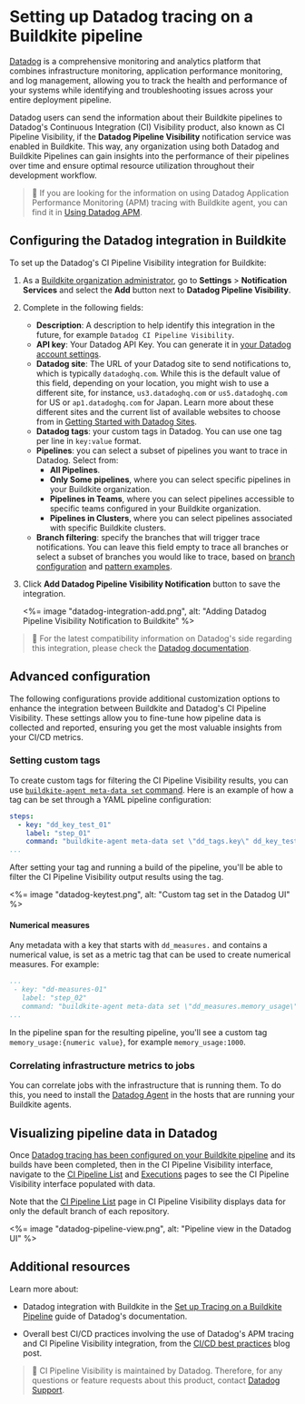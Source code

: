 # Setting up Datadog tracing on a Buildkite pipeline

[Datadog](https://www.datadoghq.com/) is a comprehensive monitoring and analytics platform that combines infrastructure monitoring, application performance monitoring, and log management, allowing you to track the health and performance of your systems while identifying and troubleshooting issues across your entire deployment pipeline.

Datadog users can send the information about their Buildkite pipelines to Datadog's Continuous Integration (CI) Visibility product, also known as CI Pipeline Visibility, if the **Datadog Pipeline Visibility** notification service was enabled in Buildkite. This way, any organization using both Datadog and Buildkite Pipelines can gain insights into the performance of their pipelines over time and ensure optimal resource utilization throughout their development workflow.

> 📘
> If you are looking for the information on using Datadog Application Performance Monitoring (APM) tracing with Buildkite agent, you can find it in [Using Datadog APM](/docs/agent/v3/tracing#using-datadog-apm).

## Configuring the Datadog integration in Buildkite

To set up the Datadog's CI Pipeline Visibility integration for Buildkite:

1. As a [Buildkite organization administrator](/docs/pipelines/security/permissions#manage-teams-and-permissions-organization-level-permissions), go to **Settings** > **Notification Services** and select the **Add** button next to **Datadog Pipeline Visibility**.

1. Complete in the following fields:
    - **Description**: A description to help identify this integration in the future, for example `Datadog CI Pipeline Visibility`.
    - **API key**: Your Datadog API Key. You can generate it in [your Datadog account settings](https://app.datadoghq.com/organization-settings/api-keys).
    - **Datadog site**: The URL of your Datadog site to send notifications to, which is typically `datadoghq.com`. While this is the default value of this field, depending on your location, you might wish to use a different site, for instance, `us3.datadoghq.com` or `us5.datadoghq.com` for US or `ap1.datadoghq.com` for Japan. Learn more about these different sites and the current list of available websites to choose from in [Getting Started with Datadog Sites](https://docs.datadoghq.com/getting_started/site/#access-the-datadog-site).
    - **Datadog tags**: your custom tags in Datadog. You can use one tag per line in `key:value` format.
    - **Pipelines**: you can select a subset of pipelines you want to trace in Datadog. Select from:
      * **All Pipelines**.
      * **Only Some pipelines**, where you can select specific pipelines in your Buildkite organization.
      * **Pipelines in Teams**, where you can select pipelines accessible to specific teams configured in your Buildkite organization.
      * **Pipelines in Clusters**, where you can select pipelines associated with specific Buildkite clusters.
    - **Branch filtering**: specify the branches that will trigger trace notifications. You can leave this field empty to trace all branches or select a subset of branches you would like to trace, based on [branch configuration](/docs/pipelines/configure/workflows/branch-configuration) and [pattern examples](/docs/pipelines/configure/workflows/branch-configuration#branch-pattern-examples).

1. Click **Add Datadog Pipeline Visibility Notification** button to save the integration.

    <%= image "datadog-integration-add.png", alt: "Adding Datadog Pipeline Visibility Notification to Buildkite" %>

> 📘
> For the latest compatibility information on Datadog's side regarding this integration, please check the [Datadog documentation](https://docs.datadoghq.com/continuous_integration/pipelines/buildkite/#compatibility).

## Advanced configuration

The following configurations provide additional customization options to enhance the integration between Buildkite and Datadog's CI Pipeline Visibility. These settings allow you to fine-tune how pipeline data is collected and reported, ensuring you get the most valuable insights from your CI/CD metrics.

### Setting custom tags

To create custom tags for filtering the CI Pipeline Visibility results, you can use [`buildkite-agent meta-data set` command](/docs/agent/v3/cli-meta-data). Here is an example of how a tag can be set through a YAML pipeline configuration:

```yaml
steps:
  - key: "dd_key_test_01"
    label: "step_01"
    command: "buildkite-agent meta-data set \"dd_tags.key\" dd_key_test_01"
...
```

After setting your tag and running a build of the pipeline, you'll be able to filter the CI Pipeline Visibility output results using the tag.

<%= image "datadog-keytest.png", alt: "Custom tag set in the Datadog UI" %>

#### Numerical measures

Any metadata with a key that starts with `dd_measures.` and contains a numerical value, is set as a metric tag that can be used to create numerical measures. For example:

```yaml
...
 - key: "dd-measures-01"
   label: "step_02"
   command: "buildkite-agent meta-data set \"dd_measures.memory_usage\" {numeric value}"
...
```

In the pipeline span for the resulting pipeline, you'll see a custom tag `memory_usage:{numeric value}`, for example `memory_usage:1000`.

### Correlating infrastructure metrics to jobs

You can correlate jobs with the infrastructure that is running them. To do this, you need to install the [Datadog Agent](https://docs.datadoghq.com/agent/) in the hosts that are running your Buildkite agents.

## Visualizing pipeline data in Datadog

Once [Datadog tracing has been configured on your Buildkite pipeline](#advanced-configuration) and its builds have been completed, then in the CI Pipeline Visibility interface, navigate to the [CI Pipeline List](https://app.datadoghq.com/ci/pipelines) and [Executions](https://app.datadoghq.com/ci/pipeline-executions) pages to see the CI Pipeline Visibility interface populated with data.

Note that the [CI Pipeline List](https://app.datadoghq.com/ci/pipelines) page in CI Pipeline Visibility displays data for only the default branch of each repository.

<%= image "datadog-pipeline-view.png", alt: "Pipeline view in the Datadog UI" %>

## Additional resources

Learn more about:

- Datadog integration with Buildkite in the [Set up Tracing on a Buildkite Pipeline](https://docs.datadoghq.com/continuous_integration/pipelines/buildkite/) guide of Datadog's documentation.

- Overall best CI/CD practices involving the use of Datadog's APM tracing and CI Pipeline Visibility integration, from the [CI/CD best practices](https://buildkite.com/resources/blog/ci-cd-best-practices/) blog post.

> 📘
> CI Pipeline Visibility is maintained by Datadog. Therefore, for any questions or feature requests about this product, contact [Datadog Support](https://www.datadoghq.com/support/).
